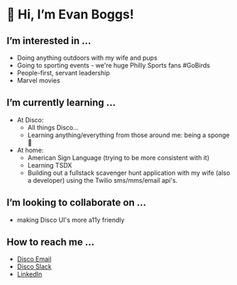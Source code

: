 # 👋 Hi, I’m Evan Boggs!
## I’m interested in ...
  - Doing anything outdoors with my wife and pups
  - Going to sporting events - we're huge Philly Sports fans #GoBirds
  - People-first, servant leadership
  - Marvel movies
## I’m currently learning ...
  - At Disco:
    - All things Disco...
    - Learning anything/everything from those around me: being a sponge 🧽
  - At home:
    - American Sign Language (trying to be more consistent with it)
    - Learning TSDX
    - Building out a fullstack scavenger hunt application with my wife (also a developer) using the Twilio sms/mms/email api's.
## I’m looking to collaborate on ...
  - making Disco UI's more a11y friendly
## How to reach me ...
  - [Disco Email](mailto:eboggs@csdisco.com)
  - [Disco Slack](https://csdisco.slack.com/archives/D03JX6J1WDD)
  - [LinkedIn](https://www.linkedin.com/in/evansboggs)

<!---
eboggs302/eboggs302 is a ✨ special ✨ repository because its `README.md` (this file) appears on your GitHub profile.
You can click the Preview link to take a look at your changes.
--->
